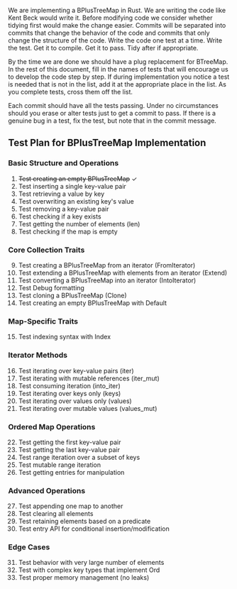 We are implementing a BPlusTreeMap in Rust. We are writing the code like Kent Beck would write it. Before modifying code we consider whether tidying first would make the change easier. Commits will be separated into commits that change the behavior of the code and commits that only change the structure of the code. Write the code one test at a time. Write the test. Get it to compile. Get it to pass. Tidy after if appropriate.

By the time we are done we should have a plug replacement for BTreeMap. In the rest of this document, fill in the names of tests that will encourage us to develop the code step by step. If during implementation you notice a test is needed that is not in the list, add it at the appropriate place in the list. As you complete tests, cross them off the list.

Each commit should have all the tests passing. Under no circumstances should you erase or alter tests just to get a commit to pass. If there is a genuine bug in a test, fix the test, but note that in the commit message.

## Test Plan for BPlusTreeMap Implementation

### Basic Structure and Operations

1. ~~Test creating an empty BPlusTreeMap~~ ✓
2. Test inserting a single key-value pair
3. Test retrieving a value by key
4. Test overwriting an existing key's value
5. Test removing a key-value pair
6. Test checking if a key exists
7. Test getting the number of elements (len)
8. Test checking if the map is empty

### Core Collection Traits

9. Test creating a BPlusTreeMap from an iterator (FromIterator)
10. Test extending a BPlusTreeMap with elements from an iterator (Extend)
11. Test converting a BPlusTreeMap into an iterator (IntoIterator)
12. Test Debug formatting
13. Test cloning a BPlusTreeMap (Clone)
14. Test creating an empty BPlusTreeMap with Default

### Map-Specific Traits

15. Test indexing syntax with Index<K>

### Iterator Methods

16. Test iterating over key-value pairs (iter)
17. Test iterating with mutable references (iter_mut)
18. Test consuming iteration (into_iter)
19. Test iterating over keys only (keys)
20. Test iterating over values only (values)
21. Test iterating over mutable values (values_mut)

### Ordered Map Operations

22. Test getting the first key-value pair
23. Test getting the last key-value pair
24. Test range iteration over a subset of keys
25. Test mutable range iteration
26. Test getting entries for manipulation

### Advanced Operations

27. Test appending one map to another
28. Test clearing all elements
29. Test retaining elements based on a predicate
30. Test entry API for conditional insertion/modification

### Edge Cases

31. Test behavior with very large number of elements
32. Test with complex key types that implement Ord
33. Test proper memory management (no leaks)
